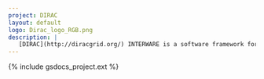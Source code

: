 ```yaml
---
project: DIRAC
layout: default
logo: Dirac_logo_RGB.png
description: |
   [DIRAC](http://diracgrid.org/) INTERWARE is a software framework for distributed computing providing a complete solution to one (or more) user community requiring access to distributed resources. DIRAC builds a layer between the users and the resources offering a common interface to a number of heterogeneous providers, integrating them in a seamless manner, providing interoperability, at the same time as an optimized, transparent and reliable usage of the resources.
---
```


{% include gsdocs_project.ext %}
